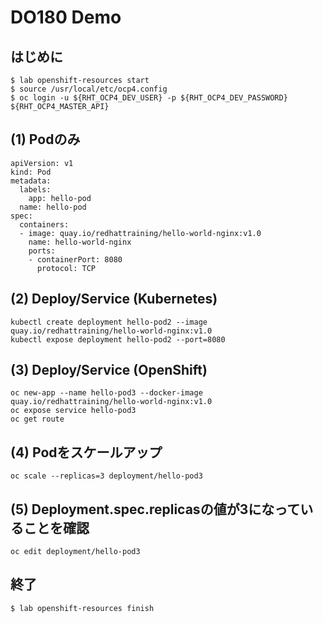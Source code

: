 # DO180 Demo

## はじめに
```
$ lab openshift-resources start
$ source /usr/local/etc/ocp4.config
$ oc login -u ${RHT_OCP4_DEV_USER} -p ${RHT_OCP4_DEV_PASSWORD} ${RHT_OCP4_MASTER_API}
```

## (1) Podのみ

```
apiVersion: v1
kind: Pod
metadata:
  labels:
    app: hello-pod
  name: hello-pod
spec:
  containers:
  - image: quay.io/redhattraining/hello-world-nginx:v1.0
    name: hello-world-nginx
    ports:
    - containerPort: 8080
      protocol: TCP
```

## (2) Deploy/Service (Kubernetes)
```
kubectl create deployment hello-pod2 --image quay.io/redhattraining/hello-world-nginx:v1.0
kubectl expose deployment hello-pod2 --port=8080
```

## (3) Deploy/Service (OpenShift)
```
oc new-app --name hello-pod3 --docker-image quay.io/redhattraining/hello-world-nginx:v1.0 
oc expose service hello-pod3
oc get route
```

## (4) Podをスケールアップ
```
oc scale --replicas=3 deployment/hello-pod3
```

## (5) Deployment.spec.replicasの値が3になっていることを確認
```
oc edit deployment/hello-pod3
```

## 終了
```
$ lab openshift-resources finish
```

